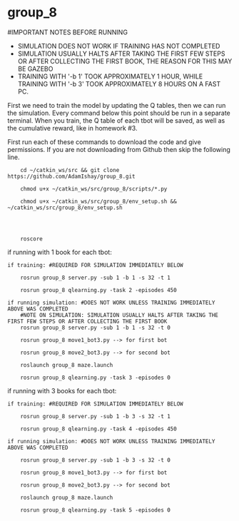 # group_8

#IMPORTANT NOTES BEFORE RUNNING
- SIMULATION DOES NOT WORK IF TRAINING HAS NOT COMPLETED
- SIMULATION USUALLY HALTS AFTER TAKING THE FIRST FEW STEPS OR AFTER COLLECTING THE FIRST BOOK, THE REASON FOR THIS MAY BE GAZEBO
- TRAINING WITH '-b 1' TOOK APPROXIMATELY 1 HOUR, WHILE TRAINING WITH '-b 3' TOOK APPROXIMATELY 8 HOURS ON A FAST PC.



First we need to train the model by updating the Q tables, then we can run the simulation. 
Every command below this point should be run in a separate terminal. When you train, the Q table of each tbot will be saved, as well as the cumulative reward, like in homework #3.

First run each of these commands to download the code and give permissions. If you are not downloading from Github then skip the following line.

		cd ~/catkin_ws/src && git clone https://github.com/AdamIshay/group_8.git

		chmod u+x ~/catkin_ws/src/group_8/scripts/*.py

		chmod u+x ~/catkin_ws/src/group_8/env_setup.sh && ~/catkin_ws/src/group_8/env_setup.sh




		roscore
if running with 1 book for each tbot:

	
	if training: #REQUIRED FOR SIMULATION IMMEDIATELY BELOW

		rosrun group_8 server.py -sub 1 -b 1 -s 32 -t 1

		rosrun group_8 qlearning.py -task 2 -episodes 450

	if running simulation: #DOES NOT WORK UNLESS TRAINING IMMEDIATELY ABOVE WAS COMPLETED
		#NOTE ON SIMULATION: SIMULATION USUALLY HALTS AFTER TAKING THE FIRST FEW STEPS OR AFTER COLLECTING THE FIRST BOOK
		rosrun group_8 server.py -sub 1 -b 1 -s 32 -t 0

		rosrun group_8 move1_bot3.py --> for first bot

		rosrun group_8 move2_bot3.py --> for second bot
		
		roslaunch group_8 maze.launch

		rosrun group_8 qlearning.py -task 3 -episodes 0

if running with 3 books for each tbot:
	

	if training: #REQUIRED FOR SIMULATION IMMEDIATELY BELOW

		rosrun group_8 server.py -sub 1 -b 3 -s 32 -t 1
	
		rosrun group_8 qlearning.py -task 4 -episodes 450

	if running simulation: #DOES NOT WORK UNLESS TRAINING IMMEDIATELY ABOVE WAS COMPLETED

		rosrun group_8 server.py -sub 1 -b 3 -s 32 -t 0

		rosrun group_8 move1_bot3.py --> for first bot

		rosrun group_8 move2_bot3.py --> for second bot
		
		roslaunch group_8 maze.launch

		rosrun group_8 qlearning.py -task 5 -episodes 0



